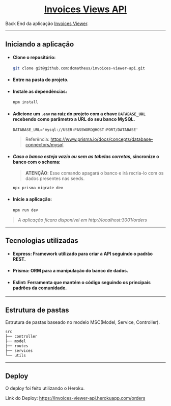 <div align='center'>

# [Invoices Views API](https://invoices-viewer-api.herokuapp.com/orders)

</div>

Back End da aplicação [Invoices Viewer](https://github.com/dcmatheus/invoices-viewer).

---

## Iniciando a aplicação

- #### Clone o repositório:
    ```bash
    git clone git@github.com:dcmatheus/invoices-viewer-api.git
    ```
- #### Entre na pasta do projeto.
- #### Instale as dependências:
    ```bash
    npm install
    ```

- #### Adicione um `.env` na raiz do projeto com a chave `DATABASE_URL` recebendo como parâmetro a URL do seu banco MySQL.
    ```
    DATABASE_URL='mysql://USER:PASSWORD@HOST:PORT/DATABASE'
    ```
    >Referência: https://www.prisma.io/docs/concepts/database-connectors/mysql

- #### *Caso o banco esteja vazio ou sem as tabelas corretas*, sincronize o banco com o schema:
    > **ATENÇÃO**: Esse comando apagará o banco e irá recria-lo com os dados presentes nas seeds.
    ```
    npx prisma migrate dev
    ```

- #### Inicie a aplicação:
    ```bash
    npm run dev
    ```

>*A aplicação ficara disponível em http://localhost:3001/orders*

---

## Tecnologias utilizadas

- #### Express: Framework utilizado para criar a API seguindo o padrão REST.
- #### Prisma: ORM para a manipulação do banco de dados.
- #### Eslint: Ferramenta que mantém o código seguindo os principais padrões da comunidade.

---

## Estrutura de pastas

Estrutura de pastas baseado no modelo MSC(Model, Service, Controller).
```js
src
├── controller
├── model
├── routes
├── services
└── utils
```

---


## Deploy

O deploy foi feito utilizando o Heroku.

Link do Deploy: https://invoices-viewer-api.herokuapp.com/orders
